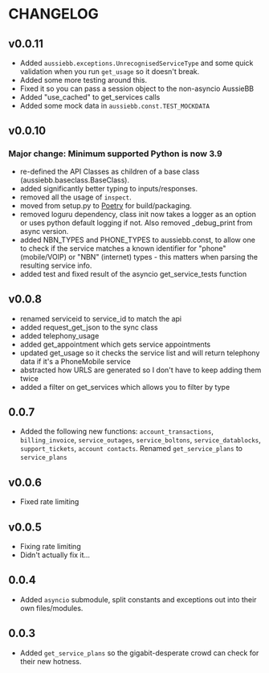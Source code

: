 # CHANGELOG

## v0.0.11

  - Added `aussiebb.exceptions.UnrecognisedServiceType` and some quick validation when you run `get_usage` so it doesn't break.
  - Added some more testing around this.
  - Fixed it so you can pass a session object to the non-asyncio AussieBB
  - Added "use_cached" to get_services calls
  - Added some mock data in `aussiebb.const.TEST_MOCKDATA`

## v0.0.10

### Major change: Minimum supported Python is now 3.9

  - re-defined the API Classes as children of a base class (aussiebb.baseclass.BaseClass).
  - added significantly better typing to inputs/responses.
  - removed all the usage of `inspect`.
  - moved from setup.py to [Poetry](https://python-poetry.org) for build/packaging.
  - removed loguru dependency, class init now takes a logger as an option or uses python default logging if not. Also removed _debug_print from async version.
  - added NBN_TYPES and PHONE_TYPES to aussiebb.const, to allow one to check if the service matches a known identifier for "phone" (mobile/VOIP) or "NBN" (internet) types - this matters when parsing the resulting service info.
  - added test and fixed result of the asyncio get_service_tests function

## v0.0.8

  - renamed serviceid to service_id to match the api
  - added request_get_json to the sync class
  - added telephony_usage
  - added get_appointment which gets service appointments
  - updated get_usage so it checks the service list and will return telephony data if it's a PhoneMobile service
  - abstracted how URLS are generated so I don't have to keep adding them twice
  - added a filter on get_services which allows you to filter by type

## 0.0.7 

  - Added the following new functions: `account_transactions`, `billing_invoice`, `service_outages`, `service_boltons`, `service_datablocks`, `support_tickets`, `account contacts`. Renamed `get_service_plans` to `service_plans`

## v0.0.6 

  - Fixed rate limiting

## v0.0.5

  - Fixing rate limiting
  - Didn't actually fix it...

## 0.0.4 

  - Added `asyncio` submodule, split constants and exceptions out into their own files/modules.

## 0.0.3 

  - Added `get_service_plans` so the gigabit-desperate crowd can check for their new hotness.
